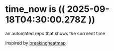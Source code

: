 # time_now is (( 2025-09-18T04:30:00.278Z ))

an automated repo that shows the currnent time

inspired by [breakingheatmap](https://github.com/breakingheatmap/breakingheatmap)